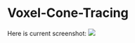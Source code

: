# Voxel-Cone-Tracing

Here is current screenshot:
![](https://github.com/league1991/Voxel-Cone-Tracing/raw/master/ImageCache/overall.png)
